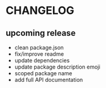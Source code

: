 # CHANGELOG

## upcoming release

- clean package.json
- fix/improve readme
- update dependencies
- update package description emoji
- scoped package name
- add full API documentation
